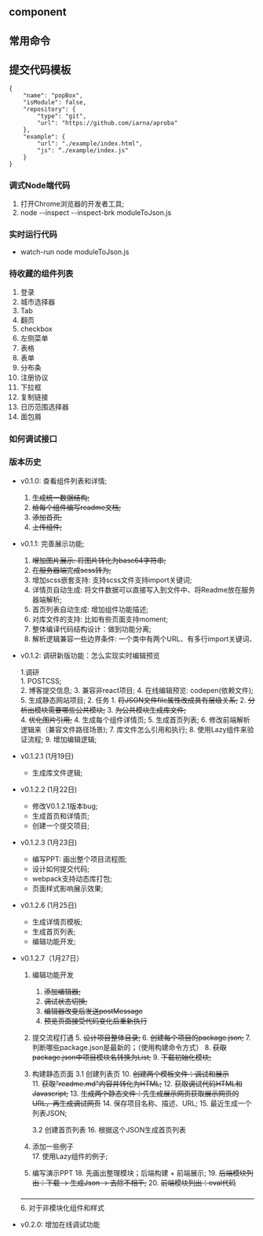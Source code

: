 ## component

## 常用命令

## 提交代码模板
```
{
    "name": "popBox",
    "isModule": false,
    "repository": {
        "type": "git",
        "url": "https://github.com/iarna/aproba"
    },    
    "example": {
        "url": "./example/index.html",
        "js": “./example/index.js"
    }
}
```

### 调式Node端代码
1. 打开Chrome浏览器的开发者工具;
2. node --inspect --inspect-brk moduleToJson.js

### 实时运行代码
* watch-run node moduleToJson.js

### 待收藏的组件列表
1. 登录
2. 城市选择器
3. Tab
4. 翻页
5. checkbox
6. 左侧菜单
7. 表格
8. 表单
10. 分布条
11. 注册协议
12. 下拉框
13. 复制链接
14. 日历范围选择器
15. 面包屑

### 如何调试接口
 


### 版本历史
* v0.1.0: 查看组件列表和详情;
    1. ~~生成统一数据结构;~~
    2. ~~给每个组件编写readme文档;~~
    3. ~~添加首页;~~
    4. ~~上传组件;~~
    
* v0.1.1: 完善展示功能;    
    1. ~~增加图片展示: 将图片转化为base64字符串;~~
    2. ~~在服务器端完成scss转为;~~
    3. 增加scss嵌套支持: 支持scss文件支持import关键词;
    4. 详情页自动生成: 将文件数据可以直接写入到文件中、将Readme放在服务器端解析;
    5. 首页列表自动生成: 增加组件功能描述;
    6. 对库文件的支持: 比如有些页面支持moment;
    7. 整体编译代码结构设计：做到功能分离;
    8. 解析逻辑兼容一些边界条件: 一个类中有两个URL、有多行import关键词、

* v0.1.2: 调研新版功能：怎么实现实时编辑预览

    1.调研    
        1. POSTCSS;   
        2. 博客提交信息;
        3. 兼容非react项目;
        4. 在线编辑预览: codepen(依赖文件);
        5. 生成静态网站项目;
    2. 任务
        1. ~~将JSON文件file属性改成具有层级关系;~~
        2. ~~分析出模块需要哪些公共模块;~~
        3. ~~为公共模块生成库文件;~~        
        4. ~~优化图片引用;~~
        4. 生成每个组件详情页;
        5. 生成首页列表;
        6. 修改前端解析逻辑来（兼容文件路径场景);
        7. 库文件怎么引用和执行;
        8. 使用Lazy组件来验证流程; 
        9. 增加编辑逻辑;
        
* v0.1.2.1 (1月19日)
    * 生成库文件逻辑;
    
* v0.1.2.2 (1月22日)
    * 修改V0.1.2.1版本bug;
    * 生成首页和详情页;
    * 创建一个提交项目;

* v0.1.2.3 (1月23日)
    * 编写PPT: 画出整个项目流程图;
    * 设计如何提交代码;
    * webpack支持动态库打包;
    * 页面样式影响展示效果;

* v0.1.2.6 (1月25日)
    * 生成详情页模板;
    * 生成首页列表;    
    * 编辑功能开发;

* v0.1.2.7（1月27日）
    1. 编辑功能开发
        1. ~~添加编辑器;~~
        2. ~~调试状态切换;~~
        3. ~~编辑器改变后发送postMessage~~
        4. ~~预览页面接受代码变化后重新执行~~
    
    2. 提交流程打通
        5. ~~设计项目整体目录;~~
        6. ~~创建每个项目的package.json;~~
        7. 判断哪些package.json是最新的；（使用构建命令方式）
        8. ~~获取package.json中项目模块名转换为List;~~
        9. ~~下载初始化模块;~~        

    3. 构建静态页面
        3.1 创建列表页
            10. ~~创建两个模板文件：调试和展示~~            
            11. ~~获取"readme.md"内容并转化为HTML;~~
            12. ~~获取调试代码HTML和Javascript;~~
            13. ~~生成两个静态文件：先生成展示网页获取展示网页的URL，再生成调试网页~~
            14. 保存项目名称、描述、URL;
            15. 最近生成一个列表JSON;

        3.2 创建首页列表
            16. 根据这个JSON生成首页列表

    4. 添加一些例子    
        17. 使用Lazy组件的例子;

    5. 编写演示PPT
        18. 先画出整理模块；后端构建 + 前端展示;
        19. ~~后端模块列出：下载 -> 生成Json -> 去除不相干;~~
        20. ~~前端模块列出：eval代码~~


    ——————————————————————————————————
    6. 对于非模块化组件和样式

* v0.2.0: 增加在线调试功能
    
    